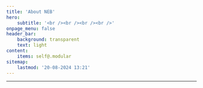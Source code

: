 ```yaml
---
title: 'About NEB'
hero:
    subtitle: '<br /><br /><br /><br />'
onpage_menu: false
header_bar:
    background: transparent
    text: light
content:
    items: self@.modular
sitemap:
    lastmod: '20-08-2024 13:21'
---
```


---